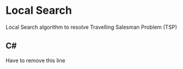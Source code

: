 # Local Search
Local Search algorithm to resolve Travelling Salesman Problem (TSP)
## C#
Have to remove this line